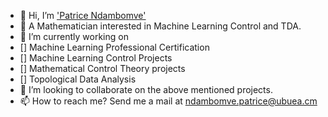 - 👋 Hi, I’m ['Patrice Ndambomve']( https://www.researchgate.net/profile/Patrice-Ndambomve)
- 👀 A Mathematician interested in Machine Learning Control and TDA.
- 🌱 I’m currently working on
- [] Machine Learning Professional Certification
- [] Machine Learning Control Projects
- [] Mathematical Control Theory projects
- [] Topological Data Analysis
- 💞️ I’m looking to collaborate on the above mentioned projects.
- 📫 How to reach me? Send me a mail at ndambomve.patrice@ubuea.cm 

<!---
P-Ndambomve/P-Ndambomve is a ✨ special ✨ repository because its `README.md` (this file) appears on your GitHub profile.
You can click the Preview link to take a look at your changes.
--->
